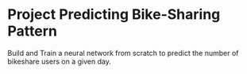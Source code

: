 # Project Predicting Bike-Sharing Pattern
Build and Train a neural network from scratch to predict the number of bikeshare users on a given day.
